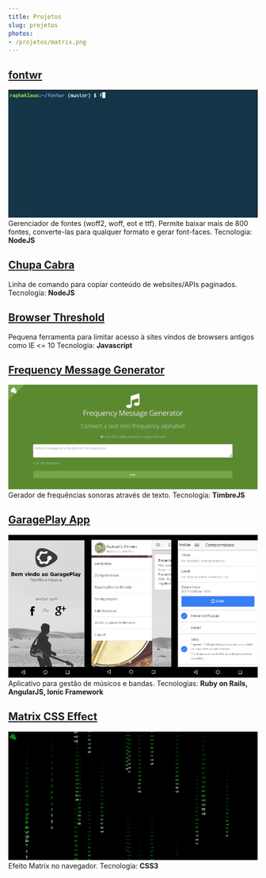 ```yaml
---
title: Projetos
slug: projetos
photos:
- /projetos/matrix.png
---
```


## [fontwr](https://github.com/raphaklaus/fontwr) <br/>
![](fontwr.gif)
Gerenciador de fontes (woff2, woff, eot e ttf). Permite baixar mais de 800 fontes, converte-las para qualquer formato e gerar font-faces.
Tecnologia: **NodeJS**

## [Chupa Cabra](https://github.com/raphaklaus/chupa-cabra) <br/>
Linha de comando para copiar conteúdo de websites/APIs paginados.
Tecnologia: **NodeJS**

## [Browser Threshold](https://github.com/raphaklaus/browser-threshold) <br/>
Pequena ferramenta para limitar acesso à sites vindos de browsers antigos como IE <= 10
Tecnologia: **Javascript**

## [Frequency Message Generator](http://raphaklaus.github.io/frequency-message-generator/) <br/>
![](frequencygenerator.png)
Gerador de frequências sonoras através de texto.
Tecnologia: **TimbreJS**

## [GaragePlay App](http://garageplay.net) <br/>
![](garageplayapp.png)
Aplicativo para gestão de músicos e bandas.
Tecnologias: **Ruby on Rails, AngularJS, Ionic Framework**

## [Matrix CSS Effect](http://raphaklaus.github.io/matrix-fx/) <br/>
![](matrix.png)
Efeito Matrix no navegador.
Tecnologia: **CSS3**
